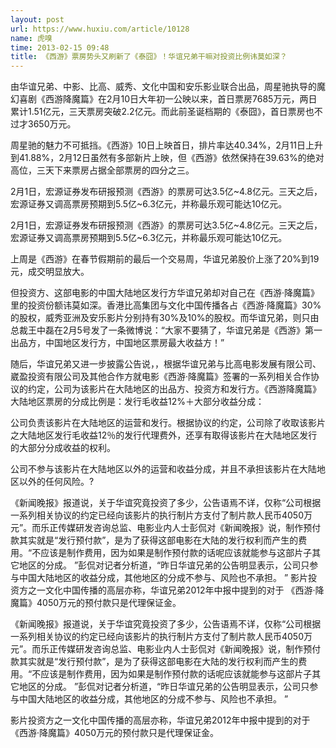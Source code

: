 ```yaml
---
layout: post
url: https://www.huxiu.com/article/10128
name: 虎嗅
time: 2013-02-15 09:48
title: 《西游》票房势头又刷新了《泰囧》！华谊兄弟干嘛对投资比例讳莫如深？
---
```

由华谊兄弟、中影、比高、威秀、文化中国和安乐影业联合出品，周星驰执导的魔幻喜剧《西游降魔篇》在2月10日大年初一公映以来，首日票房7685万元，两日累计1.51亿元，三天票房突破2.2亿元。而此前圣诞档期的《泰囧》，首日票房也不过才3650万元。

周星驰的魅力不可抵挡。《西游》10日上映首日，排片率达40.34%，2月11日上升到41.88%，2月12日虽然有多部新片上映，但《西游》依然保持在39.63%的绝对高位，三天下来票房占据全部票房的四分之三。

2月1日，宏源证券发布研报预测《西游》的票房可达3.5亿~4.8亿元。三天之后，宏源证券又调高票房预期到5.5亿~6.3亿元，并称最乐观可能达10亿元。

2月1日，宏源证券发布研报预测《西游》的票房可达3.5亿~4.8亿元。三天之后，宏源证券又调高票房预期到5.5亿~6.3亿元，并称最乐观可能达10亿元。

上周是《西游》在春节假期前的最后一个交易周，华谊兄弟股价上涨了20%到19元，成交明显放大。

但投资方、这部电影的中国大陆地区发行方华谊兄弟却对自己在《西游·降魔篇》里的投资份额讳莫如深。香港比高集团与文化中国传播各占《西游·降魔篇》30%的股权，威秀亚洲及安乐影片分别持有30%及10%的股权。而华谊兄弟，则只由总裁王中磊在2月5号发了一条微博说：“大家不要猜了，华谊兄弟是《西游》第一出品方，中国地区发行方，中国地区票房最大收益方！”

随后，华谊兄弟又进一步披露公告说，，根据华谊兄弟与比高电影发展有限公司、崴盈投资有限公司及其他合作方就电影《西游·降魔篇》签署的一系列相关合作协议的约定，公司为该影片在大陆地区的出品方、投资方和发行方。《西游降魔篇》大陆地区票房的分成比例是：发行毛收益12%＋大部分收益分成：

公司负责该影片在大陆地区的运营和发行。根据协议的约定，公司除了收取该影片之大陆地区发行毛收益12％的发行代理费外，还享有取得该影片在大陆地区发行的大部分分成收益的权利。

公司不参与该影片在大陆地区以外的运营和收益分成，并且不承担该影片在大陆地区以外的任何风险。?

《新闻晚报》报道说，关于华谊究竟投资了多少，公告语焉不详，仅称“公司根据一系列相关协议的约定已经向该影片的执行制片方支付了制片款人民币4050万元”。而乐正传媒研发咨询总监、电影业内人士彭侃对《新闻晚报》说，制作预付款其实就是“发行预付款”，是为了获得这部电影在大陆的发行权利而产生的费用。“不应该是制作费用，因为如果是制作预付款的话呢应该就能参与这部片子其它地区的分成。 ”彭侃对记者分析道，“昨日华谊兄弟的公告明显表示，公司只参与中国大陆地区的收益分成，其他地区的分成不参与、风险也不承担。 ” 影片投资方之一文化中国传播的高层亦称，华谊兄弟2012年中报中提到的对于 《西游·降魔篇》4050万元的预付款只是代理保证金。

《新闻晚报》报道说，关于华谊究竟投资了多少，公告语焉不详，仅称“公司根据一系列相关协议的约定已经向该影片的执行制片方支付了制片款人民币4050万元”。而乐正传媒研发咨询总监、电影业内人士彭侃对《新闻晚报》说，制作预付款其实就是“发行预付款”，是为了获得这部电影在大陆的发行权利而产生的费用。“不应该是制作费用，因为如果是制作预付款的话呢应该就能参与这部片子其它地区的分成。 ”彭侃对记者分析道，“昨日华谊兄弟的公告明显表示，公司只参与中国大陆地区的收益分成，其他地区的分成不参与、风险也不承担。 ”

影片投资方之一文化中国传播的高层亦称，华谊兄弟2012年中报中提到的对于 《西游·降魔篇》4050万元的预付款只是代理保证金。

